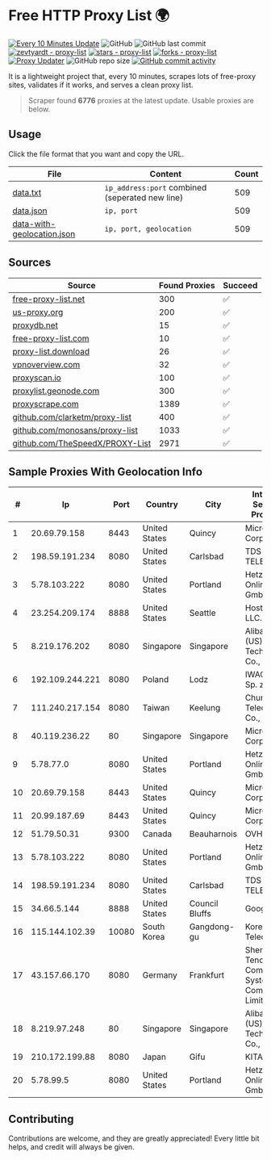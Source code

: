 
# Free HTTP Proxy List 🌍

[![Every 10 Minutes Update](https://github.com/mertguvencli/http-proxy-list/actions/workflows/main.yml/badge.svg?branch=main)](https://github.com/mertguvencli/http-proxy-list/actions/workflows/main.yml)
![GitHub](https://img.shields.io/github/license/mertguvencli/http-proxy-list)
![GitHub last commit](https://img.shields.io/github/last-commit/mertguvencli/http-proxy-list)
[![zevtyardt - proxy-list](https://img.shields.io/static/v1?label=zevtyardt&message=proxy-list&color=blue&logo=github)](https://github.com/zevtyardt/proxy-list "Go to GitHub repo")
[![stars - proxy-list](https://img.shields.io/github/stars/zevtyardt/proxy-list?style=social)](https://github.com/zevtyardt/proxy-list)
[![forks - proxy-list](https://img.shields.io/github/forks/zevtyardt/proxy-list?style=social)](https://github.com/zevtyardt/proxy-list)
[![Proxy Updater](https://github.com/zevtyardt/proxy-list/workflows/Proxy%20Updater/badge.svg)](https://github.com/zevtyardt/proxy-list/actions?query=workflow:"Proxy+Updater")
![GitHub repo size](https://img.shields.io/github/repo-size/zevtyardt/proxy-list)
[![GitHub commit activity](https://img.shields.io/github/commit-activity/m/zevtyardt/proxy-list?logo=commits)](https://github.com/zevtyardt/proxy-list/commits/main)

It is a lightweight project that, every 10 minutes, scrapes lots of free-proxy sites, validates if it works, and serves a clean proxy list.

> Scraper found **6776** proxies at the latest update. Usable proxies are below.

## Usage

Click the file format that you want and copy the URL.

|File|Content|Count|
|----|-------|-----|
|[data.txt](https://raw.githubusercontent.com/mertguvencli/http-proxy-list/main/proxy-list/data.txt)|`ip_address:port` combined (seperated new line)|509|
|[data.json](https://raw.githubusercontent.com/mertguvencli/http-proxy-list/main/proxy-list/data.json)|`ip, port`|509|
|[data-with-geolocation.json](https://raw.githubusercontent.com/mertguvencli/http-proxy-list/main/proxy-list/data-with-geolocation.json)|`ip, port, geolocation`|509|

## Sources

|Source|Found Proxies|Succeed|
|------|-------------|-------|
|[free-proxy-list.net](https://free-proxy-list.net)|300|✅|
|[us-proxy.org](https://www.us-proxy.org)|200|✅|
|[proxydb.net](http://proxydb.net)|15|✅|
|[free-proxy-list.com](https://free-proxy-list.com/?page=&port=&type%5B%5D=http&type%5B%5D=https&up_time=0&search=Search)|10|✅|
|[proxy-list.download](https://www.proxy-list.download/HTTP)|26|✅|
|[vpnoverview.com](https://vpnoverview.com/privacy/anonymous-browsing/free-proxy-servers)|32|✅|
|[proxyscan.io](https://www.proxyscan.io)|100|✅|
|[proxylist.geonode.com](https://proxylist.geonode.com/api/proxy-list?limit=300&page=1&sort_by=lastChecked&sort_type=desc&protocols=http,https)|300|✅|
|[proxyscrape.com](https://api.proxyscrape.com/v2/?request=displayproxies&protocol=http&timeout=10000&country=all&ssl=all&anonymity=all)|1389|✅|
|[github.com/clarketm/proxy-list](https://raw.githubusercontent.com/clarketm/proxy-list/master/proxy-list-raw.txt)|400|✅|
|[github.com/monosans/proxy-list](https://raw.githubusercontent.com/monosans/proxy-list/main/proxies/http.txt)|1033|✅|
|[github.com/TheSpeedX/PROXY-List](https://raw.githubusercontent.com/TheSpeedX/PROXY-List/master/http.txt)|2971|✅|


## Sample Proxies With Geolocation Info

|#|Ip|Port|Country|City|Internet Service Provider|
|-|--|----|-------|----|-------------------------|
|1|20.69.79.158|8443|United States|Quincy|Microsoft Corporation|
|2|198.59.191.234|8080|United States|Carlsbad|TDS TELECOM|
|3|5.78.103.222|8080|United States|Portland|Hetzner Online GmbH|
|4|23.254.209.174|8888|United States|Seattle|Hostwinds LLC.|
|5|8.219.176.202|8080|Singapore|Singapore|Alibaba (US) Technology Co., Ltd.|
|6|192.109.244.221|8080|Poland|Lodz|IWACOM Sp. z o.o.|
|7|111.240.217.154|8080|Taiwan|Keelung|Chunghwa Telecom Co., Ltd.|
|8|40.119.236.22|80|Singapore|Singapore|Microsoft Corporation|
|9|5.78.77.0|8080|United States|Portland|Hetzner Online GmbH|
|10|20.69.79.158|8443|United States|Quincy|Microsoft Corporation|
|11|20.99.187.69|8443|United States|Quincy|Microsoft Corporation|
|12|51.79.50.31|9300|Canada|Beauharnois|OVH SAS|
|13|5.78.103.222|8080|United States|Portland|Hetzner Online GmbH|
|14|198.59.191.234|8080|United States|Carlsbad|TDS TELECOM|
|15|34.66.5.144|8888|United States|Council Bluffs|Google LLC|
|16|115.144.102.39|10080|South Korea|Gangdong-gu|Korea Telecom|
|17|43.157.66.170|8080|Germany|Frankfurt|Shenzhen Tencent Computer Systems Company Limited|
|18|8.219.97.248|80|Singapore|Singapore|Alibaba (US) Technology Co., Ltd.|
|19|210.172.199.88|8080|Japan|Gifu|KITAGATA|
|20|5.78.99.5|8080|United States|Portland|Hetzner Online GmbH|



## Contributing

Contributions are welcome, and they are greatly appreciated! Every
little bit helps, and credit will always be given.

